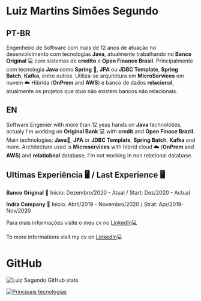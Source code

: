 # Luiz Martins Simões Segundo

## **PT-BR**
Engenheiro de Software com mais de 12 anos de atuação no desenvolvimento com tecnologias **Java**, atualmente trabalhando no **Banco Original** 💻 com sistemas de **credito** e **Open Finance Brasil**. Principalmente com tecnologia **Java** como **Spring** 🌱, **JPA** ou **JDBC Template**, **Spring Batch**, **Kafka**, entre outros. Utiliza-se  arquitetura em **MicroServices** em nuvem ☁️ Hibrida (**OnPrem** and **AWS**) e banco de dados **relacional**, atualmente os projetos que atuo não existem bancos não relacionais.

## **EN**
Software Engenier with more than 12 yeas hands on **Java** technoloties, actualy I'm working on **Original Bank** 💻 with **credit** and **Open Finace Brazil**. Main technologies: **Java**🌱, **JPA** or **JDBC Template**, **Spring Batch**, **Kafka** and more. Architecture used is **Microservices** with hibrid cloud ☁️ (**OnPrem** and **AWS**) and **relatiobnal** database, I'm not working in non relational database.


## Ultimas Experiência 🖥️ / Last Experience 🖥️
**Banco Original** 🏦
Inicio: Dezembro/2020 - Atual / Start: Dez/2020 - Actual


**Indra Company** 🏦
Inicio: Abril/2019 - Novembro/2020 / Strat: Apr/2019- Nov/2020



Para mais informações visite o meu cv no [LinkedIn](https://www.linkedin.com/in/luizmssegundo/)💻

To more informations visit my cv on [LinkedIn](https://www.linkedin.com/in/luizmssegundo/)💻




# GitHub
![Luiz Segundo GitHub stats](https://github-readme-stats.vercel.app/api?username=martinssegudo&show_icons=true&theme=dark)


[![Principais tecnologias](https://github-readme-stats.vercel.app/api/top-langs/?username=martinssegudo&layout=compact)](https://github.com/anuraghazra/github-readme-stats)



